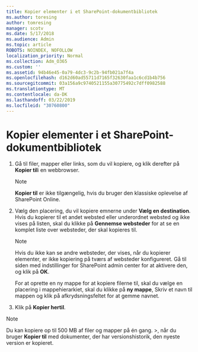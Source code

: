 ```yaml
---
title: Kopier elementer i et SharePoint-dokumentbibliotek
ms.author: toresing
author: tomresing
manager: scotv
ms.date: 5/17/2018
ms.audience: Admin
ms.topic: article
ROBOTS: NOINDEX, NOFOLLOW
localization_priority: Normal
ms.collection: Adm_O365
ms.custom: ''
ms.assetid: 94b46e45-0a79-4dc3-9c2b-94fb021a7f4a
ms.openlocfilehash: d162d60ad55711d7165f32630faa1c6cd1b4b756
ms.sourcegitcommit: 03a156a9c9740521155a30775492c7dff0982588
ms.translationtype: MT
ms.contentlocale: da-DK
ms.lasthandoff: 03/22/2019
ms.locfileid: "30760800"
---
```

# <a name="copy-items-in-a-sharepoint-document-library"></a>Kopier elementer i et SharePoint-dokumentbibliotek

1. Gå til filer, mapper eller links, som du vil kopiere, og klik derefter på **Kopier til**i en webbrowser.
    
    > [!NOTE]
    > **Kopier til** er ikke tilgængelig, hvis du bruger den klassiske oplevelse af SharePoint Online. 
  
2. Vælg den placering, du vil kopiere emnerne under **Vælg en destination**. Hvis du kopierer til et andet websted eller underordnet websted og ikke vises på listen, skal du klikke på **Gennemse websteder** for at se en komplet liste over websteder, der skal kopieres til. 
    
    > [!NOTE]
    > Hvis du ikke kan se andre websteder, der vises, når du kopierer elementer, er ikke kopiering på tværs af websteder konfigureret. Gå til siden med indstillinger for SharePoint admin center for at aktivere den, og klik på **OK**. 
  
    For at oprette en ny mappe for at kopiere filerne til, skal du vælge en placering i mappehierarkiet, skal du klikke på **ny mappe**, Skriv et navn til mappen og klik på afkrydsningsfeltet for at gemme navnet.
    
3. Klik på **Kopier hertil**.
    
> [!NOTE]
>  Du kan kopiere op til 500 MB af filer og mapper på én gang. >, når du bruger **Kopier til** med dokumenter, der har versionshistorik, den nyeste version er kopieret. 
  


